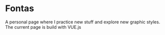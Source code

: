 # Fontas

A personal page where I practice new stuff and explore new graphic styles. The current page is build with VUE.js

